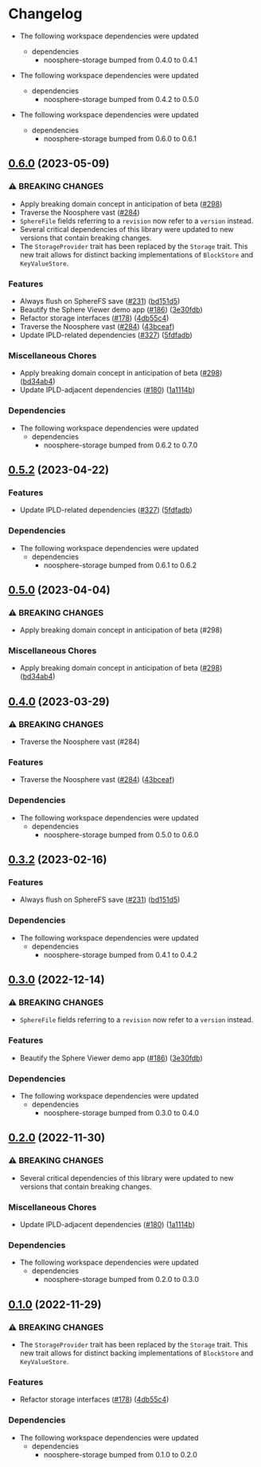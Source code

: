 # Changelog

* The following workspace dependencies were updated
  * dependencies
    * noosphere-storage bumped from 0.4.0 to 0.4.1

* The following workspace dependencies were updated
  * dependencies
    * noosphere-storage bumped from 0.4.2 to 0.5.0

* The following workspace dependencies were updated
  * dependencies
    * noosphere-storage bumped from 0.6.0 to 0.6.1

## [0.6.0](https://github.com/cdata/noosphere/compare/noosphere-collections-v0.5.2...noosphere-collections-v0.6.0) (2023-05-09)


### ⚠ BREAKING CHANGES

* Apply breaking domain concept in anticipation of beta ([#298](https://github.com/cdata/noosphere/issues/298))
* Traverse the Noosphere vast ([#284](https://github.com/cdata/noosphere/issues/284))
* `SphereFile` fields referring to a `revision` now refer to a `version` instead.
* Several critical dependencies of this library were updated to new versions that contain breaking changes.
* The `StorageProvider` trait has been replaced by the `Storage` trait. This new trait allows for distinct backing implementations of `BlockStore` and `KeyValueStore`.

### Features

* Always flush on SphereFS save ([#231](https://github.com/cdata/noosphere/issues/231)) ([bd151d5](https://github.com/cdata/noosphere/commit/bd151d5aca75b78b786d008177ab7d4e53e843bc))
* Beautify the Sphere Viewer demo app ([#186](https://github.com/cdata/noosphere/issues/186)) ([3e30fdb](https://github.com/cdata/noosphere/commit/3e30fdb5e2b6758397f05343491a36512a4f4a0c))
* Refactor storage interfaces ([#178](https://github.com/cdata/noosphere/issues/178)) ([4db55c4](https://github.com/cdata/noosphere/commit/4db55c4cba56b329a638a4227e7f3247ad8d319c))
* Traverse the Noosphere vast ([#284](https://github.com/cdata/noosphere/issues/284)) ([43bceaf](https://github.com/cdata/noosphere/commit/43bceafcc838c5b06565780f372bf7b401de288e))
* Update IPLD-related dependencies ([#327](https://github.com/cdata/noosphere/issues/327)) ([5fdfadb](https://github.com/cdata/noosphere/commit/5fdfadb1656f9d6eef2dbbb8b00a598106bccf00))


### Miscellaneous Chores

* Apply breaking domain concept in anticipation of beta ([#298](https://github.com/cdata/noosphere/issues/298)) ([bd34ab4](https://github.com/cdata/noosphere/commit/bd34ab49b2d2c65cffe25657cf4d188d5c79d15f))
* Update IPLD-adjacent dependencies ([#180](https://github.com/cdata/noosphere/issues/180)) ([1a1114b](https://github.com/cdata/noosphere/commit/1a1114b0c6277ea2c0d879e43191e962eb2e462b))


### Dependencies

* The following workspace dependencies were updated
  * dependencies
    * noosphere-storage bumped from 0.6.2 to 0.7.0

## [0.5.2](https://github.com/subconsciousnetwork/noosphere/compare/noosphere-collections-v0.5.1...noosphere-collections-v0.5.2) (2023-04-22)


### Features

* Update IPLD-related dependencies ([#327](https://github.com/subconsciousnetwork/noosphere/issues/327)) ([5fdfadb](https://github.com/subconsciousnetwork/noosphere/commit/5fdfadb1656f9d6eef2dbbb8b00a598106bccf00))


### Dependencies

* The following workspace dependencies were updated
  * dependencies
    * noosphere-storage bumped from 0.6.1 to 0.6.2

## [0.5.0](https://github.com/subconsciousnetwork/noosphere/compare/noosphere-collections-v0.4.0...noosphere-collections-v0.5.0) (2023-04-04)


### ⚠ BREAKING CHANGES

* Apply breaking domain concept in anticipation of beta (#298)

### Miscellaneous Chores

* Apply breaking domain concept in anticipation of beta ([#298](https://github.com/subconsciousnetwork/noosphere/issues/298)) ([bd34ab4](https://github.com/subconsciousnetwork/noosphere/commit/bd34ab49b2d2c65cffe25657cf4d188d5c79d15f))

## [0.4.0](https://github.com/subconsciousnetwork/noosphere/compare/noosphere-collections-v0.3.3...noosphere-collections-v0.4.0) (2023-03-29)


### ⚠ BREAKING CHANGES

* Traverse the Noosphere vast (#284)

### Features

* Traverse the Noosphere vast ([#284](https://github.com/subconsciousnetwork/noosphere/issues/284)) ([43bceaf](https://github.com/subconsciousnetwork/noosphere/commit/43bceafcc838c5b06565780f372bf7b401de288e))


### Dependencies

* The following workspace dependencies were updated
  * dependencies
    * noosphere-storage bumped from 0.5.0 to 0.6.0

## [0.3.2](https://github.com/subconsciousnetwork/noosphere/compare/noosphere-collections-v0.3.1...noosphere-collections-v0.3.2) (2023-02-16)


### Features

* Always flush on SphereFS save ([#231](https://github.com/subconsciousnetwork/noosphere/issues/231)) ([bd151d5](https://github.com/subconsciousnetwork/noosphere/commit/bd151d5aca75b78b786d008177ab7d4e53e843bc))


### Dependencies

* The following workspace dependencies were updated
  * dependencies
    * noosphere-storage bumped from 0.4.1 to 0.4.2

## [0.3.0](https://github.com/subconsciousnetwork/noosphere/compare/noosphere-collections-v0.2.0...noosphere-collections-v0.3.0) (2022-12-14)


### ⚠ BREAKING CHANGES

* `SphereFile` fields referring to a `revision` now refer to a `version` instead.

### Features

* Beautify the Sphere Viewer demo app ([#186](https://github.com/subconsciousnetwork/noosphere/issues/186)) ([3e30fdb](https://github.com/subconsciousnetwork/noosphere/commit/3e30fdb5e2b6758397f05343491a36512a4f4a0c))


### Dependencies

* The following workspace dependencies were updated
  * dependencies
    * noosphere-storage bumped from 0.3.0 to 0.4.0

## [0.2.0](https://github.com/subconsciousnetwork/noosphere/compare/noosphere-collections-v0.1.0...noosphere-collections-v0.2.0) (2022-11-30)


### ⚠ BREAKING CHANGES

* Several critical dependencies of this library were updated to new versions that contain breaking changes.

### Miscellaneous Chores

* Update IPLD-adjacent dependencies ([#180](https://github.com/subconsciousnetwork/noosphere/issues/180)) ([1a1114b](https://github.com/subconsciousnetwork/noosphere/commit/1a1114b0c6277ea2c0d879e43191e962eb2e462b))


### Dependencies

* The following workspace dependencies were updated
  * dependencies
    * noosphere-storage bumped from 0.2.0 to 0.3.0

## [0.1.0](https://github.com/subconsciousnetwork/noosphere/compare/noosphere-collections-v0.1.1-alpha.1...noosphere-collections-v0.1.0) (2022-11-29)


### ⚠ BREAKING CHANGES

* The `StorageProvider` trait has been replaced by the `Storage` trait. This new trait allows for distinct backing implementations of `BlockStore` and `KeyValueStore`.

### Features

* Refactor storage interfaces ([#178](https://github.com/subconsciousnetwork/noosphere/issues/178)) ([4db55c4](https://github.com/subconsciousnetwork/noosphere/commit/4db55c4cba56b329a638a4227e7f3247ad8d319c))


### Dependencies

* The following workspace dependencies were updated
  * dependencies
    * noosphere-storage bumped from 0.1.0 to 0.2.0
